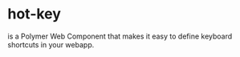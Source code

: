 # hot-key

<hot-key> is a Polymer Web Component that makes it easy to define keyboard shortcuts in your webapp.
